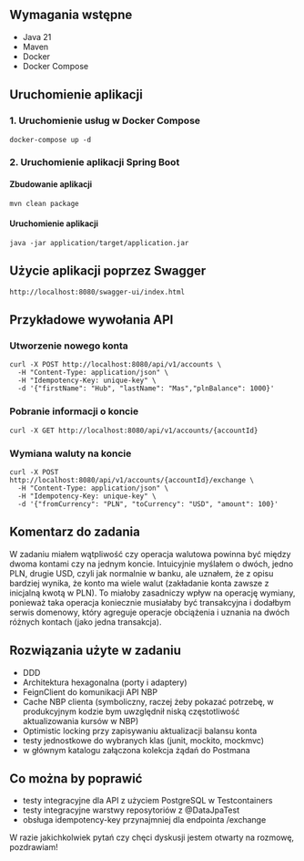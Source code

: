 ## Wymagania wstępne

- Java 21
- Maven
- Docker
- Docker Compose

## Uruchomienie aplikacji

### 1. Uruchomienie usług w Docker Compose

```shell script
docker-compose up -d
```

### 2. Uruchomienie aplikacji Spring Boot

#### Zbudowanie aplikacji

```shell script
mvn clean package
```

#### Uruchomienie aplikacji

```shell script
java -jar application/target/application.jar
```
## Użycie aplikacji poprzez Swagger

```shell script
http://localhost:8080/swagger-ui/index.html
```

## Przykładowe wywołania API

### Utworzenie nowego konta

```shell script
curl -X POST http://localhost:8080/api/v1/accounts \
  -H "Content-Type: application/json" \
  -H "Idempotency-Key: unique-key" \
  -d '{"firstName": "Hub", "lastName": "Mas","plnBalance": 1000}'
```

### Pobranie informacji o koncie

```shell script
curl -X GET http://localhost:8080/api/v1/accounts/{accountId}
```

### Wymiana waluty na koncie

```shell script
curl -X POST http://localhost:8080/api/v1/accounts/{accountId}/exchange \
  -H "Content-Type: application/json" \
  -H "Idempotency-Key: unique-key" \
  -d '{"fromCurrency": "PLN", "toCurrency": "USD", "amount": 100}'
```

## Komentarz do zadania

W zadaniu miałem wątpliwość czy operacja walutowa powinna być między dwoma kontami czy na jednym koncie. 
Intuicyjnie myślałem o dwóch, jedno PLN, drugie USD, czyli jak normalnie w banku, ale uznałem, że z opisu bardziej wynika, że konto ma wiele walut (zakładanie konta zawsze z inicjalną kwotą w PLN). 
To miałoby zasadniczy wpływ na operację wymiany, ponieważ taka operacja koniecznie musiałaby być transakcyjna i dodałbym serwis domenowy, który agreguje operacje obciążenia i uznania na dwóch różnych kontach (jako jedna transakcja).

## Rozwiązania użyte w zadaniu
- DDD
- Architektura hexagonalna (porty i adaptery)
- FeignClient do komunikacji API NBP
- Cache NBP clienta (symboliczny, raczej żeby pokazać potrzebę, w produkcyjnym kodzie bym uwzględnił niską częstotliwość aktualizowania kursów w NBP)
- Optimistic locking przy zapisywaniu aktualizacji balansu konta
- testy jednostkowe do wybranych klas (junit, mockito, mockmvc)
- w głównym katalogu załączona kolekcja żądań do Postmana

## Co można by poprawić
- testy integracyjne dla API z użyciem PostgreSQL w Testcontainers 
- testy integracyjne warstwy reposytoriów z @DataJpaTest
- obsługa idempotency-key przynajmniej dla endpointa /exchange

W razie jakichkolwiek pytań czy chęci dyskusji jestem otwarty na rozmowę, pozdrawiam!

